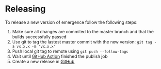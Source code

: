 # Releasing

To release a new version of emergence follow the following steps:

1. Make sure all changes are commited to the master branch and that the builds successfully passed 
2. Use git to tag the lastest master commit with the new version: `git tag -a vx.x.x -m "vx.x.x"`
3. Push local git tag to remote using `git push --follow-tags`
4. Wait until [GitHub Action](https://github.com/firstbirdtech/emergence/actions?query=workflow%3ACI) finished the publish job
5. Create a new release in [GitHub](https://github.com/firstbirdtech/emergence/releases)